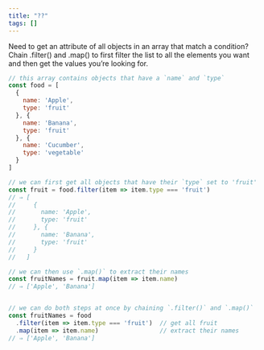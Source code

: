 ```yaml
---
title: "??"
tags: []
---
```

Need to get an attribute of all objects in an array that match a condition? Chain .filter() and .map() to first filter the list to all the elements you want and then get the values you’re looking for.

```js
// this array contains objects that have a `name` and `type`
const food = [
  {
    name: 'Apple',
    type: 'fruit'
  }, {
    name: 'Banana',
    type: 'fruit'
  }, {
    name: 'Cucumber',
    type: 'vegetable'
  }
]

// we can first get all objects that have their `type` set to 'fruit'
const fruit = food.filter(item => item.type === 'fruit')
// ⇒ [
//     {
//       name: 'Apple',
//       type: 'fruit'
//     }, {
//       name: 'Banana',
//       type: 'fruit'
//     }
//   ]

// we can then use `.map()` to extract their names
const fruitNames = fruit.map(item => item.name)
// ⇒ ['Apple', 'Banana']


// we can do both steps at once by chaining `.filter()` and `.map()`
const fruitNames = food
  .filter(item => item.type === 'fruit')  // get all fruit
  .map(item => item.name)                 // extract their names
// ⇒ ['Apple', 'Banana']
```
